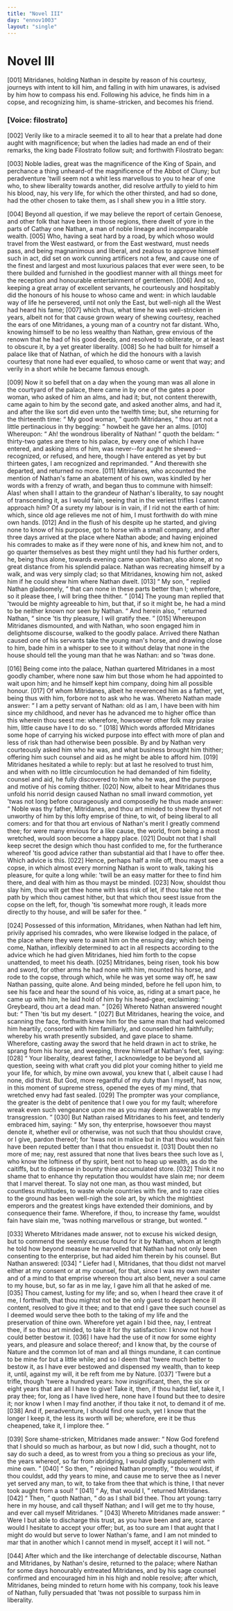 ```yaml
---
title: "Novel III"
day: "ennov1003"
layout: "single"
---
```

<div id="nov1003" type="novella" who="filostrato">
 <h1>
  Novel III
 </h1>
 <argument>
  <p>
   <a name="p00030001">
    [001]
   </a>
   Mitridanes, holding Nathan in despite by reason of his
 courtesy, journeys with intent to kill him, and falling
 in with him unawares, is advised by him how to
 compass his end. Following his advice, he finds him
 in a copse, and recognizing him, is shame-stricken,
 and becomes his friend.
  </p>
 </argument>
 <p>
  <h3>
   [Voice: filostrato]
  </h3>
 </p>
 <div3 type="commentary" who="author">
  <p>
   <a name="p00030002">
    [002]
   </a>
   Verily
   like to a miracle seemed it to all to hear that a prelate
 had
 done aught with magnificence; but when the ladies had made an end
 of their remarks, the king bade Filostrato follow suit; and forthwith
 Filostrato began:
  </p>
 </div3>
 <div3 type="commentary" who="filostrato">
  <p>
   <a name="p00030003">
    [003]
   </a>
   Noble ladies, great was the magnificence of the
 King of Spain, and perchance a thing unheard-of the magnificence
 of the Abbot of Cluny; but peradventure 'twill seem not a whit less
 marvellous to you to hear of one who, to shew liberality towards
 another, did resolve artfully to yield to him his blood, nay, his very
 life, for which the other thirsted, and had so done, had the other
 chosen to take them, as I shall shew you in a little story.
  </p>
 </div3>
 <p>
  <a name="p00030004">
   [004]
  </a>
  Beyond all question, if we may believe the report of certain
 Genoese, and other folk that have been in those regions, there dwelt
 of yore in the parts of Cathay one Nathan, a man of noble lineage
 and incomparable wealth.
  <a name="p00030005">
   [005]
  </a>
  Who, having a seat hard by a road, by
 which whoso would travel from the West eastward, or from the East
 westward, must needs pass, and being magnanimous and liberal, and
 zealous to approve himself such in act, did set on work cunning
 artificers not a few, and cause one of the finest and largest and most
 luxurious palaces that ever were seen, to be there builded and
 furnished in the goodliest manner with all things meet for the
 reception and honourable entertainment of gentlemen.
  <a name="p00030006">
   [006]
  </a>
  And so,
  keeping a great array of excellent servants, he courteously and
 hospitably did the honours of his house to whoso came and went: in
 which laudable way of life he persevered, until not only the East, but
 well-nigh all the West had heard his fame;
  <a name="p00030007">
   [007]
  </a>
  which thus, what time
 he was well-stricken in years, albeit not for that cause grown weary
 of shewing courtesy, reached the ears of one Mitridanes, a young man
 of a country not far distant. Who, knowing himself to be no less
 wealthy than Nathan, grew envious of the renown that he had of his
 good deeds, and resolved to obliterate, or at least to obscure it, by a
 yet greater liberality.
  <a name="p00030008">
   [008]
  </a>
  So he had built for himself a palace like that
 of Nathan, of which he did the honours with a lavish courtesy that
 none had ever equalled, to whoso came or went that way; and verily
 in a short while he became famous enough.
 </p>
 <p>
  <a name="p00030009">
   [009]
  </a>
  Now it so befell that on a day when the young man was all alone
 in the courtyard of the palace, there came in by one of the gates a
 poor woman, who asked of him an alms, and had it; but, not content
 therewith, came again to him by the second gate, and asked another
 alms, and had it, and after the like sort did even unto the twelfth
 time; but, she returning for the thirteenth time:
  <q direct="unspecified">
   My good
 woman,
  </q>
  quoth Mitridanes,
  <q direct="unspecified">
   thou art not a little pertinacious in thy
 begging:
  </q>
  howbeit he gave her an alms.
  <a name="p00030010">
   [010]
  </a>
  Whereupon:
  <q direct="unspecified">
   Ah!
 the wondrous liberality of Nathan!
  </q>
  quoth the beldam:
  <q direct="unspecified">
   thirty-two
 gates are there to his palace, by every one of which I have entered,
 and asking alms of him, was never--for aught he shewed--recognized,
 or refused, and here, though I have entered as yet by but
 thirteen gates, I am recognized and reprimanded.
  </q>
  And therewith
 she departed, and returned no more.
  <a name="p00030011">
   [011]
  </a>
  Mitridanes, who accounted
 the mention of Nathan's fame an abatement of his own, was kindled
 by her words with a frenzy of wrath, and began thus to commune
 with himself: Alas! when shall I attain to the grandeur of
 Nathan's liberality, to say nought of transcending it, as I would fain,
 seeing that in the veriest trifles I cannot approach him? Of a surety
 my labour is in vain, if I rid not the earth of him: which, since old
 age relieves me not of him, I must forthwith do with mine own
 hands.
  <a name="p00030012">
   [012]
  </a>
  And in the flush of his despite up he started, and giving
 none to know of his purpose, got to horse with a small company,
 and after three days arrived at the place where Nathan abode; and
 having enjoined his comrades to make as if they were none of his,
  and knew him not, and to go quarter themselves as best they might
 until they had his further orders, he, being thus alone, towards
 evening came upon Nathan, also alone, at no great distance from
 his splendid palace. Nathan was recreating himself by a walk, and
 was very simply clad; so that Mitridanes, knowing him not, asked
 him if he could shew him where Nathan dwelt.
  <a name="p00030013">
   [013]
  </a>
  <q direct="unspecified">
   My son,
  </q>
  replied
 Nathan gladsomely,
  <q direct="unspecified">
   that can none in these parts better than I;
 wherefore, so it please thee, I will bring thee thither.
  </q>
  <a name="p00030014">
   [014]
  </a>
  The young
 man replied that 'twould be mighty agreeable to him, but that, if so
 it might be, he had a mind to be neither known nor seen by Nathan.
  <q direct="unspecified">
   And herein also,
  </q>
  returned Nathan,
  <q direct="unspecified">
   since 'tis thy pleasure, I will
 gratify thee.
  </q>
  <a name="p00030015">
   [015]
  </a>
  Whereupon Mitridanes dismounted, and with Nathan,
 who soon engaged him in delightsome discourse, walked to the
 goodly palace. Arrived there Nathan caused one of his servants
 take the young man's horse, and drawing close to him, bade him
 in a whisper to see to it without delay that none in the house should
 tell the young man that he was Nathan: and so 'twas done.
 </p>
 <p>
  <a name="p00030016">
   [016]
  </a>
  Being come into the palace, Nathan quartered Mitridanes in a
 most goodly chamber, where none saw him but those whom he had
 appointed to wait upon him; and he himself kept him company,
 doing him all possible honour.
  <a name="p00030017">
   [017]
  </a>
  Of whom Mitridanes, albeit he
 reverenced him as a father, yet, being thus with him, forbore not to
 ask who he was. Whereto Nathan made answer:
  <q direct="unspecified">
   I am a petty
 servant of Nathan: old as I am, I have been with him since my
 childhood, and never has he advanced me to higher office than this
 wherein thou seest me: wherefore, howsoever other folk may praise
 him, little cause have I to do so.
  </q>
  <a name="p00030018">
   [018]
  </a>
  Which words afforded Mitridanes
 some hope of carrying his wicked purpose into effect with more of
 plan and less of risk than had otherwise been possible. By and by
 Nathan very courteously asked him who he was, and what business
 brought him thither; offering him such counsel and aid as he might
 be able to afford him.
  <a name="p00030019">
   [019]
  </a>
  Mitridanes hesitated a while to reply: but
 at last he resolved to trust him, and when with no little circumlocution
 he had demanded of him fidelity, counsel and aid, he fully
 discovered to him who he was, and the purpose and motive of his
 coming thither.
  <a name="p00030020">
   [020]
  </a>
  Now, albeit to hear Mitridanes thus unfold his
 norrid design caused Nathan no small inward commotion, yet 'twas
 not long before courageously and composedly he thus made answer:
  <q direct="unspecified">
   Noble was thy father, Mitridanes, and thou art minded to shew
 thyself not unworthy of him by this lofty emprise of thine, to wit,
 of being liberal to all comers: and for that thou art envious of
 Nathan's merit I greatly commend thee; for were many envious
 for a like cause, the world, from being a most wretched, would soon
 become a happy place.
   <a name="p00030021">
    [021]
   </a>
   Doubt not that I shall keep secret the
 design which thou hast confided to me, for the furtherance whereof
 'tis good advice rather than substantial aid that I have to offer thee.
 Which advice is this.
   <a name="p00030022">
    [022]
   </a>
   Hence, perhaps half a mile off, thou mayst
 see a copse, in which almost every morning Nathan is wont to walk,
 taking his pleasure, for quite a long while: 'twill be an easy matter
 for thee to find him there, and deal with him as thou mayst be
 minded.
   <a name="p00030023">
    [023]
   </a>
   Now, shouldst thou slay him, thou wilt get thee home with
 less risk of let, if thou take not the path by which thou camest
 hither, but that which thou seest issue from the copse on the left,
 for, though 'tis somewhat more rough, it leads more directly to thy
 house, and will be safer for thee.
  </q>
 </p>
 <p>
  <a name="p00030024">
   [024]
  </a>
  Possessed of this information, Mitridanes, when Nathan had left
 him, privily apprised his comrades, who were likewise lodged in the
 palace, of the place where they were to await him on the ensuing
 day; which being come, Nathan, inflexibly determined to act in all
 respects according to the advice which he had given Mitridanes,
 hied him forth to the copse unattended, to meet his death.
  <a name="p00030025">
   [025]
  </a>
  Mitridanes,
 being risen, took his bow and sword, for other arms he had
 none with him, mounted his horse, and rode to the copse, through
 which, while he was yet some way off, he saw Nathan passing, quite
 alone. And being minded, before he fell upon him, to see his face
 and hear the sound of his voice, as, riding at a smart pace, he came
 up with him, he laid hold of him by his head-gear, exclaiming:
  <q direct="unspecified">
   Greybeard, thou art a dead man.
  </q>
  <a name="p00030026">
   [026]
  </a>
  Whereto Nathan answered
 nought but:
  <q direct="unspecified">
   Then 'tis but my desert.
  </q>
  <a name="p00030027">
   [027]
  </a>
  But Mitridanes, hearing
 the voice, and scanning the face, forthwith knew him for the same
 man that had welcomed him heartily, consorted with him familiarly,
 and counselled him faithfully; whereby his wrath presently subsided,
 and gave place to shame. Wherefore, casting away the sword that
 he held drawn in act to strike, he sprang from his horse, and weeping,
 threw himself at Nathan's feet, saying:
  <a name="p00030028">
   [028]
  </a>
  <q direct="unspecified">
   Your liberality, dearest
 father, I acknowledge to be beyond all question, seeing with what
 craft you did plot your coming hither to yield me your life, for
   which, by mine own avowal, you knew that I, albeit cause I had
 none, did thirst. But God, more regardful of my duty than I
 myself, has now, in this moment of supreme stress, opened the eyes
 of my mind, that wretched envy had fast sealed.
   <a name="p00030029">
    [029]
   </a>
   The prompter
 was your compliance, the greater is the debt of penitence that I owe
 you for my fault; wherefore wreak even such vengeance upon me
 as you may deem answerable to my transgression.
  </q>
  <a name="p00030030">
   [030]
  </a>
  But Nathan
 raised Mitridanes to his feet, and tenderly embraced him, saying:
  <q direct="unspecified">
   My son, thy enterprise, howsoever thou mayst denote it, whether
 evil or otherwise, was not such that thou shouldst crave, or I give,
 pardon thereof; for 'twas not in malice but in that thou wouldst
 fain have been reputed better than I that thou ensuedst it.
   <a name="p00030031">
    [031]
   </a>
   Doubt
 then no more of me; nay, rest assured that none that lives bears
 thee such love as I, who know the loftiness of thy spirit, bent not
 to heap up wealth, as do the caitiffs, but to dispense in bounty thine
 accumulated store.
   <a name="p00030032">
    [032]
   </a>
   Think it no shame that to enhance thy reputation
 thou wouldst have slain me; nor deem that I marvel thereat.
 To slay not one man, as thou wast minded, but countless multitudes,
 to waste whole countries with fire, and to raze cities to the ground
 has been well-nigh the sole art, by which the mightiest emperors and
 the greatest kings have extended their dominions, and by consequence
 their fame. Wherefore, if thou, to increase thy fame, wouldst fain
 have slain me, 'twas nothing marvellous or strange, but wonted.
  </q>
 </p>
 <p>
  <a name="p00030033">
   [033]
  </a>
  Whereto Mitridanes made answer, not to excuse his wicked
 design, but to commend the seemly excuse found for it by Nathan,
 whom at length he told how beyond measure he marvelled that
 Nathan had not only been consenting to the enterprise, but had
 aided him therein by his counsel. But Nathan answered:
  <a name="p00030034">
   [034]
  </a>
  <q direct="unspecified">
   Liefer
 had I, Mitridanes, that thou didst not marvel either at my consent
 or at my counsel, for that, since I was my own master and of a mind
 to that emprise whereon thou art also bent, never a soul came to my
 house, but, so far as in me lay, I gave him all that he asked of me.
   <a name="p00030035">
    [035]
   </a>
   Thou camest, lusting for my life; and so, when I heard thee crave
 it of me, I forthwith, that thou mightst not be the only guest to
 depart hence ill content, resolved to give it thee; and to that end I
 gave thee such counsel as I deemed would serve thee both to the
 taking of my life and the preservation of thine own. Wherefore
 yet again I bid thee, nay, I entreat thee, if so thou art minded, to
 take it for thy satisfaction: I know not how I could better bestow
   it.
   <a name="p00030036">
    [036]
   </a>
   I have had the use of it now for some eighty years, and
 pleasure and solace thereof; and I know that, by the course of
 Nature and the common lot of man and all things mundane, it can
 continue to be mine for but a little while; and so I deem that 'twere
 much better to bestow it, as I have ever bestowed and dispensed my
 wealth, than to keep it, until, against my will, it be reft from me by
 Nature.
   <a name="p00030037">
    [037]
   </a>
   'Twere but a trifle, though 'twere a hundred years: how
 insignificant, then, the six or eight years that are all I have to give!
 Take it, then, if thou hadst lief, take it, I pray thee; for, long as
 I have lived here, none have I found but thee to desire it; nor know
 I when I may find another, if thou take it not, to demand it of me.
   <a name="p00030038">
    [038]
   </a>
   And if, peradventure, I should find one such, yet I know that the
 longer I keep it, the less its worth will be; wherefore, ere it be thus
 cheapened, take it, I implore thee.
  </q>
 </p>
 <p>
  <a name="p00030039">
   [039]
  </a>
  Sore shame-stricken, Mitridanes made answer:
  <q direct="unspecified">
   Now God
 forefend that I should so much as harbour, as but now I did, such a
 thought, not to say do such a deed, as to wrest from you a thing
 so precious as your life, the years whereof, so far from abridging, I
 would gladly supplement with mine own.
  </q>
  <a name="p00030040">
   [040]
  </a>
  <q direct="unspecified">
   So then,
  </q>
  rejoined
 Nathan promptly,
  <q direct="unspecified">
   thou wouldst, if thou couldst, add thy years to
 mine, and cause me to serve thee as I never yet served any man, to
 wit, to take from thee that which is thine, I that never took aught
	from a soul!
  </q>
  <a name="p00030041">
   [041]
  </a>
  <q direct="unspecified">
   Ay, that would I,
  </q>
  returned Mitridanes.
  <a name="p00030042">
   [042]
  </a>
  <q direct="unspecified">
   Then,
  </q>
  quoth Nathan,
  <q direct="unspecified">
   do as I shall bid thee. Thou art young: tarry
 here in my house, and call thyself Nathan; and I will get me to
 thy house, and ever call myself Mitridanes.
  </q>
  <a name="p00030043">
   [043]
  </a>
  Whereto Mitridanes
 made answer:
  <q direct="unspecified">
   Were I but able to discharge this trust, as you
 have been and are, scarce would I hesitate to accept your offer; but,
 as too sure am I that aught that I might do would but serve to
 lower Nathan's fame, and I am not minded to mar that in another
 which I cannot mend in myself, accept it I will not.
  </q>
 </p>
 <p>
  <a name="p00030044">
   [044]
  </a>
  After which and the like interchange of delectable discourse,
 Nathan and Mitridanes, by Nathan's desire, returned to the palace;
 where Nathan for some days honourably entreated Mitridanes, and
 by his sage counsel confirmed and encouraged him in his high and
 noble resolve; after which, Mitridanes, being minded to return
 home with his company, took his leave of Nathan, fully persuaded
 that 'twas not possible to surpass him in liberality.
 </p>
</div>